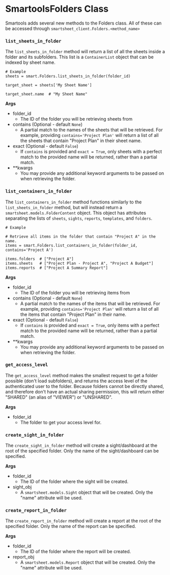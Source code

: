 # SmartoolsFolders Class
Smartools adds several new methods to the Folders class. All of these can be accessed through `smartsheet_client.Folders.<method_name>`

### `list_sheets_in_folder`
The `list_sheets_in_folder` method will return a list of all the sheets inside a folder and its subfolders. This list is a `ContainerList` object that can be indexed by sheet name.
```
# Example
sheets = smart.Folders.list_sheets_in_folder(folder_id)

target_sheet = sheets['My Sheet Name']

target_sheet.name  # "My Sheet Name"
```

**Args**
- folder_id
	- The ID of the folder you will be retrieving sheets from
- contains (Optional - default `None`)
	- A partial match to the names of the sheets that will be retrieved. For example, providing `contains='Project Plan'` will return a list of all the sheets that contain "Project Plan" in their sheet name.
- exact (Optional - default `False`)
	- If `contains` is provided and `exact = True`, only sheets with a perfect match to the provided name will be returned, rather than a partial match.
- **kwargs
	- You may provide any additional keyword arguments to be passed on when retrieving the folder.

### `list_containers_in_folder`
The `list_containers_in_folder` method functions similarly to the `list_sheets_in_folder` method, but will instead return a `smartsheet.models.FolderContent` object. This object has attributes separating the lists of `sheets`, `sights`, `reports`, `templates`, and `folders`.
```
# Example

# Retrieve all items in the folder that contain "Project A" in the name.
items = smart.Folders.list_containers_in_folder(folder_id, contains='Project A')

items.folders  # ["Project A"]
items.sheets   # ["Project Plan - Project A", "Project A Budget"]
items.reports  # ["Project A Summary Report"]
```

**Args**
- folder_id
	- The ID of the folder you will be retrieving items from
- contains (Optional - default `None`)
	- A partial match to the names of the items that will be retrieved. For example, providing `contains='Project Plan'` will return a list of all the items that contain "Project Plan" in their name.
- exact (Optional - default `False`)
	- If `contains` is provided and `exact = True`, only items with a perfect match to the provided name will be returned, rather than a partial match.
- **kwargs
	- You may provide any additional keyword arguments to be passed on when retrieving the folder.

### `get_access_level`
The `get_access_level` method makes the smallest request to get a folder possible (don't load subfolders), and returns the access level of the authenticated user to the folder. Because folders cannot be directly shared, and therefore don't have an actual sharing permission, this will return either "SHARED" (an alias of "VIEWER") or "UNSHARED".

**Args**
- folder_id
	- The folder to get your access level for.

### `create_sight_in_folder`
The `create_sight_in_folder` method will create a sight/dashboard at the root of the specified folder. Only the name of the sight/dashboard can be specified.

**Args**
- folder_id
	- The ID of the folder where the sight will be created.
- sight_obj
	- A `smartsheet.models.Sight` object that will be created. Only the "name" attribute will be used.

### `create_report_in_folder`
The `create_report_in_folder` method will create a report at the root of the specified folder. Only the name of the report can be specified.

**Args**
- folder_id
	- The ID of the folder where the report will be created.
- report_obj
	- A `smartsheet.models.Report` object that will be created. Only the "name" attribute will be used.
